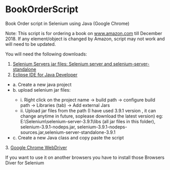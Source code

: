 # BookOrderScript
Book Order script in Selenium using Java (Google Chrome)

Note: This script is for ordering a book on www.amazon.com till December 2018. 
If any element/object is changed by Amazon, script may not work and will need to be updated.


You will need the following downloads:
1. <a href="http://selenium-release.storage.googleapis.com/index.html">Selenium Servers jar files: Selenium server and selenium-server-standalone</a>
2. <a href="https://www.eclipse.org/downloads/packages/">Eclipse IDE for Java Developer</a>
  <ul>
  <li> a. Create a new java project </li>
  <li> b. upload selenium jar files: </li>
    <ul>
     <li>  i. Right click on the project name -> build path -> configure build path -> Libraries (tab) -> Add external Jars</li>
     <li>  ii. Upload jar files from the path (I have used 3.9.1 version , it can change anytime in future, soplease download the latest version) 
       eg: E:\Selenium\selenium-server-3.9.1\libs (all jar files in this folder), selenium-3.9.1-nodeps.jar, selenium-3.9.1-nodeps-sources.jar,selenium-server-standalone-3.9.1  </li>
    </ul>
    <li>c. Create a new Java class and copy paste the script   </li>
   </ul>
3. <a href="http://chromedriver.chromium.org/downloads">Google Chrome WebDriver</a>

If you want to use it on another browsers you have to install those Browsers Diver for Selenium


